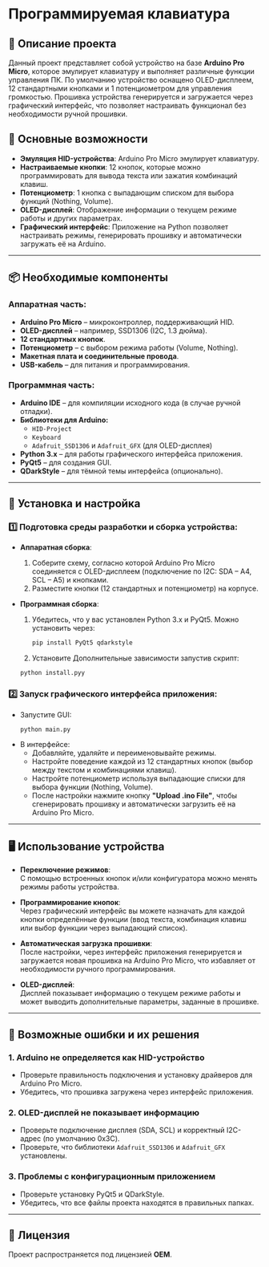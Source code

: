 # Программируемая клавиатура

## 📌 Описание проекта

Данный проект представляет собой устройство на базе **Arduino Pro Micro**, которое эмулирует клавиатуру и выполняет различные функции управления ПК. По умолчанию устройство оснащено 
OLED-дисплеем, 12 стандартными кнопками и 1 потенциометром для управления громкостью. Прошивка устройства генерируется и загружается через графический интерфейс, что позволяет настраивать функционал без необходимости ручной прошивки.

## 🔹 Основные возможности

- **Эмуляция HID-устройства**: Arduino Pro Micro эмулирует клавиатуру.
- **Настраиваемые кнопки**: 12 кнопок, которые можно программировать для вывода текста или зажатия комбинаций клавиш.
- **Потенциометр**: 1 кнопка с выпадающим списком для выбора функций (Nothing, Volume).
- **OLED-дисплей**: Отображение информации о текущем режиме работы и других параметрах.
- **Графический интерфейс**: Приложение на Python позволяет настраивать режимы, генерировать прошивку и автоматически загружать её на Arduino.

---

## 📦 Необходимые компоненты

### Аппаратная часть:
- **Arduino Pro Micro** – микроконтроллер, поддерживающий HID.
- **OLED-дисплей** – например, SSD1306 (I2C, 1.3 дюйма).
- **12 стандартных кнопок**.
- **Потенциометр** – с выбором режима работы (Volume, Nothing).
- **Макетная плата и соединительные провода**.
- **USB-кабель** – для питания и программирования.

### Программная часть:
- **Arduino IDE** – для компиляции исходного кода (в случае ручной отладки).
- **Библиотеки для Arduino:**
  - `HID-Project`
  - `Keyboard`
  - `Adafruit_SSD1306` и `Adafruit_GFX` (для OLED-дисплея)
- **Python 3.x** – для работы графического интерфейса приложения.
- **PyQt5** – для создания GUI.
- **QDarkStyle** – для тёмной темы интерфейса (опционально).

---

## 🚀 Установка и настройка

### 1️⃣ Подготовка среды разработки и сборка устройства:
- **Аппаратная сборка**:
  1. Соберите схему, согласно которой Arduino Pro Micro соединяется с OLED-дисплеем (подключение по I2C: SDA – A4, SCL – A5) и кнопками.
  2. Разместите кнопки (12 стандартных и потенциометр) на корпусе.

- **Программная сборка**:
  1. Убедитесь, что у вас установлен Python 3.x и PyQt5. Можно установить через:
     ```bash
     pip install PyQt5 qdarkstyle
     ```
     
  2. Установите Дополнительные зависимости запустив скрипт:
  ```bash
  python install.pyy
  ```

### 2️⃣ Запуск графического интерфейса приложения:
- Запустите GUI:
  ```bash
  python main.py
  ```
- В интерфейсе:
  - Добавляйте, удаляйте и переименовывайте режимы.
  - Настройте поведение каждой из 12 стандартных кнопок (выбор между текстом и комбинациями клавиш).
  - Настройте потенциометр используя выпадающие списки для выбора функции (Nothing, Volume).
  - После настройки нажмите кнопку **"Upload .ino File"**, чтобы сгенерировать прошивку и автоматически загрузить её на Arduino Pro Micro.

---

## 🖥️ Использование устройства

- **Переключение режимов**:  
  С помощью встроенных кнопок и/или конфигуратора можно менять режимы работы устройства.
  
- **Программирование кнопок**:  
  Через графический интерфейс вы можете назначать для каждой кнопки определённые функции (ввод текста, комбинация клавиш или выбор функции через выпадающий список).
  
- **Автоматическая загрузка прошивки**:  
  После настройки, через интерфейс приложения генерируется и загружается новая прошивка на Arduino Pro Micro, что избавляет от необходимости ручного программирования.

- **OLED-дисплей**:  
  Дисплей показывает информацию о текущем режиме работы и может выводить дополнительные параметры, заданные в прошивке.

---

## 🔧 Возможные ошибки и их решения

### 1. Arduino не определяется как HID-устройство
- Проверьте правильность подключения и установку драйверов для Arduino Pro Micro.
- Убедитесь, что прошивка загружена через интерфейс приложения.

### 2. OLED-дисплей не показывает информацию
- Проверьте подключение дисплея (SDA, SCL) и корректный I2C-адрес (по умолчанию 0x3C).
- Проверьте, что библиотеки `Adafruit_SSD1306` и `Adafruit_GFX` установлены.

### 3. Проблемы с конфигурационным приложением
- Проверьте установку PyQt5 и QDarkStyle.
- Убедитесь, что все файлы проекта находятся в правильных папках.

---

## 📜 Лицензия

Проект распространяется под лицензией **OEM**.


